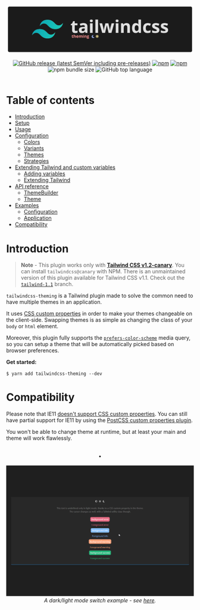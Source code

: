 <p align="center">
  <a href="#"><img alt="I'm not a designer leave me alone I know this banner suck" src="docs/assets/banner.png"></a>
  <br>
  <div align="center">
  <a href="https://github.com/hawezo/tailwindcss-theming/releases" target="_blank"><img alt="GitHub release (latest SemVer including pre-releases)" src="https://img.shields.io/github/v/release/hawezo/tailwindcss-theming?include_prereleases&style=flat-square"></a>
  <a href="https://npmjs.com/package/tailwindcss-theming" target="_blank"><img alt="npm" src="https://img.shields.io/npm/v/tailwindcss-theming?style=flat-square"></a>
  <a href="https://npmjs.com/package/tailwindcss-theming" target="_blank"><img alt="npm" src="https://img.shields.io/npm/dt/tailwindcss-theming?style=flat-square"></a>
  <img alt="npm bundle size" src="https://img.shields.io/bundlephobia/minzip/tailwindcss-theming?style=flat-square">
  <img alt="GitHub top language" src="https://img.shields.io/github/languages/top/hawezo/tailwindcss-theming?style=flat-square">
  </div>
  <br>
</p>

# Table of contents

- [Introduction](#introduction)
- [Setup](docs/setup.md)
- [Usage](docs/usage.md)
- [Configuration](docs/configuration.md)
    - [Colors](docs/configuration.md#colors)
    - [Variants](docs/configuration.md#variants)
    - [Themes](docs/configuration.md#themes)
    - [Strategies](docs/configuration.md#strategies)
- [Extending Tailwind and custom variables](docs/extending.md)
    - [Adding variables](docs/extending.md#adding-variables)
    - [Extending Tailwind](docs/extending.md#extending-tailwind)
- [API reference](docs/reference.md)
  - [ThemeBuilder](docs/reference.md#theme-builder)
  - [Theme](docs/reference.md#theme)
- [Examples](docs/examples.md)
    - [Configuration](docs/examples.md#configuration)
    - [Application](docs/examples.md#application)
- [Compatibility](#compatibility)


# Introduction

> **Note** - This plugin works only with [**Tailwind CSS v1.2-canary**](https://github.com/tailwindcss/tailwindcss/tree/v1.2.0-canary.1). You can install `tailwindcss@canary` with NPM. 
> There is an unmaintained version of this plugin available for Tailwind CSS v1.1. Check out the [`tailwind-1.1`](https://github.com/hawezo/tailwindcss-theming/tree/tailwind-1.1) branch.

`tailwindcss-theming` is a Tailwind plugin made to solve the common need to have multiple themes in an application. 

It uses [CSS custom properties](https://developer.mozilla.org/en-US/docs/Web/CSS/--*) in order to make your themes changeable on the client-side. Swapping themes is as simple as changing the class of your `body` or `html` element. 

Moreover, this plugin fully supports the [`prefers-color-scheme`](https://developer.mozilla.org/fr/docs/Web/CSS/@media/prefers-color-scheme) media query, so you can setup a theme that will be automatically picked based on browser preferences.

**Get started:**

```console
$ yarn add tailwindcss-theming --dev
```


# Compatibility

Please note that IE11 [doesn't support CSS custom properties](https://caniuse.com/#feat=css-variables). You can still have partial support for IE11 by using the [PostCSS custom properties plugin](https://github.com/postcss/postcss-custom-properties). 

You won't be able to change theme at runtime, but at least your main and  theme will work flawlessly.

<p align="center">
    <br />
    •
    <br />
    <br />
    <img src="docs/assets/example.gif" alt="Example of what you can do with this plugin" />
    <i>A dark/light mode switch example - see <a href="docs/examples.md#application">here</a>.</i>
</p>
